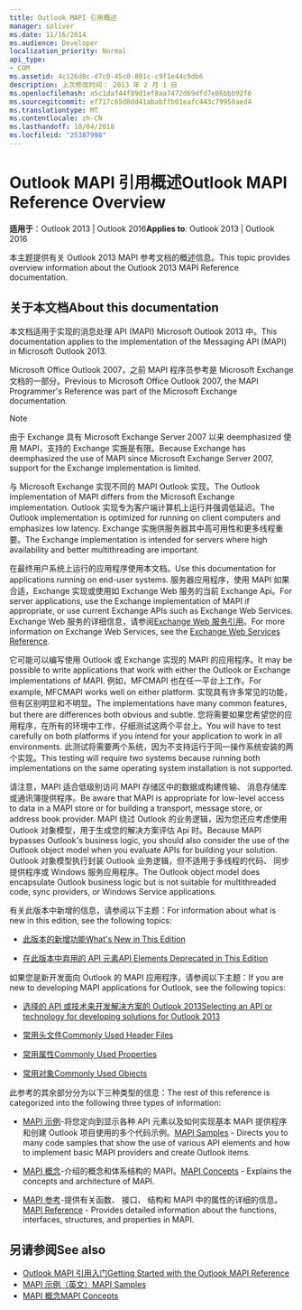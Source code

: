 ```yaml
---
title: Outlook MAPI 引用概述
manager: soliver
ms.date: 11/16/2014
ms.audience: Developer
localization_priority: Normal
api_type:
- COM
ms.assetid: 4c126d0c-d7c0-45c0-801c-c9f1e44c9db6
description: 上次修改时间： 2013 年 2 月 1 日
ms.openlocfilehash: a5c1daf44f89d1ef8aa7472d69dfd7e86bbb92f6
ms.sourcegitcommit: ef717c65d8dd41ababffb01eafc443c79950aed4
ms.translationtype: MT
ms.contentlocale: zh-CN
ms.lasthandoff: 10/04/2018
ms.locfileid: "25387998"
---
```

# <a name="outlook-mapi-reference-overview"></a><span data-ttu-id="f6325-103">Outlook MAPI 引用概述</span><span class="sxs-lookup"><span data-stu-id="f6325-103">Outlook MAPI Reference Overview</span></span>

<span data-ttu-id="f6325-104">**适用于**：Outlook 2013 | Outlook 2016</span><span class="sxs-lookup"><span data-stu-id="f6325-104">**Applies to**: Outlook 2013 | Outlook 2016</span></span> 
  
<span data-ttu-id="f6325-105">本主题提供有关 Outlook 2013 MAPI 参考文档的概述信息。</span><span class="sxs-lookup"><span data-stu-id="f6325-105">This topic provides overview information about the Outlook 2013 MAPI Reference documentation.</span></span>
  
## <a name="about-this-documentation"></a><span data-ttu-id="f6325-106">关于本文档</span><span class="sxs-lookup"><span data-stu-id="f6325-106">About this documentation</span></span>

<span data-ttu-id="f6325-107">本文档适用于实现的消息处理 API (MAPI) Microsoft Outlook 2013 中。</span><span class="sxs-lookup"><span data-stu-id="f6325-107">This documentation applies to the implementation of the Messaging API (MAPI) in Microsoft Outlook 2013.</span></span> 
  
<span data-ttu-id="f6325-108">Microsoft Office Outlook 2007，之前 MAPI 程序员参考是 Microsoft Exchange 文档的一部分。</span><span class="sxs-lookup"><span data-stu-id="f6325-108">Previous to Microsoft Office Outlook 2007, the MAPI Programmer's Reference was part of the Microsoft Exchange documentation.</span></span>
  
> [!NOTE]
> <span data-ttu-id="f6325-109">由于 Exchange 具有 Microsoft Exchange Server 2007 以来 deemphasized 使用 MAPI，支持的 Exchange 实施是有限。</span><span class="sxs-lookup"><span data-stu-id="f6325-109">Because Exchange has deemphasized the use of MAPI since Microsoft Exchange Server 2007, support for the Exchange implementation is limited.</span></span> 
  
<span data-ttu-id="f6325-110">与 Microsoft Exchange 实现不同的 MAPI Outlook 实现。</span><span class="sxs-lookup"><span data-stu-id="f6325-110">The Outlook implementation of MAPI differs from the Microsoft Exchange implementation.</span></span> <span data-ttu-id="f6325-111">Outlook 实现专为客户端计算机上运行并强调低延迟。</span><span class="sxs-lookup"><span data-stu-id="f6325-111">The Outlook implementation is optimized for running on client computers and emphasizes low latency.</span></span> <span data-ttu-id="f6325-112">Exchange 实施供服务器其中高可用性和更多线程重要。</span><span class="sxs-lookup"><span data-stu-id="f6325-112">The Exchange implementation is intended for servers where high availability and better multithreading are important.</span></span>
  
<span data-ttu-id="f6325-113">在最终用户系统上运行的应用程序使用本文档。</span><span class="sxs-lookup"><span data-stu-id="f6325-113">Use this documentation for applications running on end-user systems.</span></span> <span data-ttu-id="f6325-114">服务器应用程序，使用 MAPI 如果合适，Exchange 实现或使用如 Exchange Web 服务的当前 Exchange Api。</span><span class="sxs-lookup"><span data-stu-id="f6325-114">For server applications, use the Exchange implementation of MAPI if appropriate, or use current Exchange APIs such as Exchange Web Services.</span></span> <span data-ttu-id="f6325-115">Exchange Web 服务的详细信息，请参阅[Exchange Web 服务引用](https://msdn.microsoft.com/library/bb204119.aspx)。</span><span class="sxs-lookup"><span data-stu-id="f6325-115">For more information on Exchange Web Services, see the [Exchange Web Services Reference](https://msdn.microsoft.com/library/bb204119.aspx).</span></span>
  
<span data-ttu-id="f6325-116">它可能可以编写使用 Outlook 或 Exchange 实现的 MAPI 的应用程序。</span><span class="sxs-lookup"><span data-stu-id="f6325-116">It may be possible to write applications that work with either the Outlook or Exchange implementations of MAPI.</span></span> <span data-ttu-id="f6325-117">例如，MFCMAPI 也在任一平台上工作。</span><span class="sxs-lookup"><span data-stu-id="f6325-117">For example, MFCMAPI works well on either platform.</span></span> <span data-ttu-id="f6325-118">实现具有许多常见的功能，但有区别明显和不明显。</span><span class="sxs-lookup"><span data-stu-id="f6325-118">The implementations have many common features, but there are differences both obvious and subtle.</span></span> <span data-ttu-id="f6325-119">您将需要如果您希望您的应用程序，在所有的环境中工作，仔细测试这两个平台上。</span><span class="sxs-lookup"><span data-stu-id="f6325-119">You will have to test carefully on both platforms if you intend for your application to work in all environments.</span></span> <span data-ttu-id="f6325-120">此测试将需要两个系统，因为不支持运行于同一操作系统安装的两个实现。</span><span class="sxs-lookup"><span data-stu-id="f6325-120">This testing will require two systems because running both implementations on the same operating system installation is not supported.</span></span>
  
<span data-ttu-id="f6325-121">请注意，MAPI 适合低级别访问 MAPI 存储区中的数据或构建传输、 消息存储库或通讯簿提供程序。</span><span class="sxs-lookup"><span data-stu-id="f6325-121">Be aware that MAPI is appropriate for low-level access to data in a MAPI store or for building a transport, message store, or address book provider.</span></span> <span data-ttu-id="f6325-122">MAPI 绕过 Outlook 的业务逻辑，因为您还应考虑使用 Outlook 对象模型，用于生成您的解决方案评估 Api 时。</span><span class="sxs-lookup"><span data-stu-id="f6325-122">Because MAPI bypasses Outlook's business logic, you should also consider the use of the Outlook object model when you evaluate APIs for building your solution.</span></span> <span data-ttu-id="f6325-123">Outlook 对象模型执行封装 Outlook 业务逻辑，但不适用于多线程的代码、 同步提供程序或 Windows 服务应用程序。</span><span class="sxs-lookup"><span data-stu-id="f6325-123">The Outlook object model does encapsulate Outlook business logic but is not suitable for multithreaded code, sync providers, or Windows Service applications.</span></span>
  
<span data-ttu-id="f6325-124">有关此版本中新增的信息，请参阅以下主题：</span><span class="sxs-lookup"><span data-stu-id="f6325-124">For information about what is new in this edition, see the following topics:</span></span>
  
- [<span data-ttu-id="f6325-125">此版本的新增功能</span><span class="sxs-lookup"><span data-stu-id="f6325-125">What's New in This Edition</span></span>](what-s-new-in-this-edition.md)
    
- [<span data-ttu-id="f6325-126">在此版本中弃用的 API 元素</span><span class="sxs-lookup"><span data-stu-id="f6325-126">API Elements Deprecated in This Edition</span></span>](api-elements-deprecated-in-this-edition.md)
    
<span data-ttu-id="f6325-127">如果您是新开发面向 Outlook 的 MAPI 应用程序，请参阅以下主题：</span><span class="sxs-lookup"><span data-stu-id="f6325-127">If you are new to developing MAPI applications for Outlook, see the following topics:</span></span>
  
- [<span data-ttu-id="f6325-128">选择的 API 或技术来开发解决方案的 Outlook 2013</span><span class="sxs-lookup"><span data-stu-id="f6325-128">Selecting an API or technology for developing solutions for Outlook 2013</span></span>](https://msdn.microsoft.com/library/jj900714.aspx)
    
- [<span data-ttu-id="f6325-129">常用头文件</span><span class="sxs-lookup"><span data-stu-id="f6325-129">Commonly Used Header Files</span></span>](commonly-used-header-files.md)
    
- [<span data-ttu-id="f6325-130">常用属性</span><span class="sxs-lookup"><span data-stu-id="f6325-130">Commonly Used Properties</span></span>](commonly-used-properties.md)
    
- [<span data-ttu-id="f6325-131">常用对象</span><span class="sxs-lookup"><span data-stu-id="f6325-131">Commonly Used Objects</span></span>](commonly-used-objects.md)
    
<span data-ttu-id="f6325-132">此参考的其余部分分为以下三种类型的信息：</span><span class="sxs-lookup"><span data-stu-id="f6325-132">The rest of this reference is categorized into the following three types of information:</span></span>
  
- <span data-ttu-id="f6325-133">[MAPI 示例](mapi-samples.md)-将您定向到显示各种 API 元素以及如何实现基本 MAPI 提供程序和创建 Outlook 项目使用的多个代码示例。</span><span class="sxs-lookup"><span data-stu-id="f6325-133">[MAPI Samples](mapi-samples.md) - Directs you to many code samples that show the use of various API elements and how to implement basic MAPI providers and create Outlook items.</span></span> 
    
- <span data-ttu-id="f6325-134">[MAPI 概念](mapi-concepts.md)-介绍的概念和体系结构的 MAPI。</span><span class="sxs-lookup"><span data-stu-id="f6325-134">[MAPI Concepts](mapi-concepts.md) - Explains the concepts and architecture of MAPI.</span></span> 
    
- <span data-ttu-id="f6325-135">[MAPI 参考](mapi-reference.md)-提供有关函数、 接口、 结构和 MAPI 中的属性的详细的信息。</span><span class="sxs-lookup"><span data-stu-id="f6325-135">[MAPI Reference](mapi-reference.md) - Provides detailed information about the functions, interfaces, structures, and properties in MAPI.</span></span> 
    
## <a name="see-also"></a><span data-ttu-id="f6325-136">另请参阅</span><span class="sxs-lookup"><span data-stu-id="f6325-136">See also</span></span>

- [<span data-ttu-id="f6325-137">Outlook MAPI 引用入门</span><span class="sxs-lookup"><span data-stu-id="f6325-137">Getting Started with the Outlook MAPI Reference</span></span>](getting-started-with-the-outlook-mapi-reference.md)
- [<span data-ttu-id="f6325-138">MAPI 示例（英文）</span><span class="sxs-lookup"><span data-stu-id="f6325-138">MAPI Samples</span></span>](mapi-samples.md)
- [<span data-ttu-id="f6325-139">MAPI 概念</span><span class="sxs-lookup"><span data-stu-id="f6325-139">MAPI Concepts</span></span>](mapi-concepts.md)

